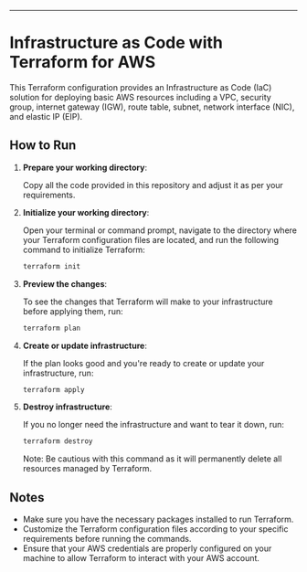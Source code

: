 ---

# Infrastructure as Code with Terraform for AWS

This Terraform configuration provides an Infrastructure as Code (IaC) solution for deploying basic AWS resources including a VPC, security group, internet gateway (IGW), route table, subnet, network interface (NIC), and elastic IP (EIP).

## How to Run

1. **Prepare your working directory**:

   Copy all the code provided in this repository and adjust it as per your requirements. 

2. **Initialize your working directory**:

   Open your terminal or command prompt, navigate to the directory where your Terraform configuration files are located, and run the following command to initialize Terraform:

   ```bash
   terraform init
   ```

3. **Preview the changes**:

   To see the changes that Terraform will make to your infrastructure before applying them, run:

   ```bash
   terraform plan
   ```

4. **Create or update infrastructure**:

   If the plan looks good and you're ready to create or update your infrastructure, run:

   ```bash
   terraform apply
   ```

5. **Destroy infrastructure**:

   If you no longer need the infrastructure and want to tear it down, run:

   ```bash
   terraform destroy
   ```

   Note: Be cautious with this command as it will permanently delete all resources managed by Terraform.

## Notes

- Make sure you have the necessary packages installed to run Terraform.
- Customize the Terraform configuration files according to your specific requirements before running the commands.
- Ensure that your AWS credentials are properly configured on your machine to allow Terraform to interact with your AWS account.
